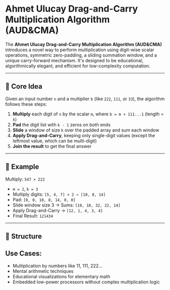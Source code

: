 # Ahmet Ulucay Drag-and-Carry Multiplication Algorithm (AUD&CMA)

The **Ahmet Ulucay Drag-and-Carry Multiplication Algorithm (AUD&CMA)** introduces a novel way to perform multiplication using digit-wise scalar operations, symmetric zero-padding, a sliding summation window, and a unique carry-forward mechanism. It's designed to be educational, algorithmically elegant, and efficient for low-complexity computation.

---

## 🔢 Core Idea

Given an input number `n` and a multiplier `b` (like `222`, `111`, or `33`), the algorithm follows these steps:

1. **Multiply** each digit of `n` by the scalar `m`, where `b = m × 111...1` (length = `k`)
2. **Pad** the digit list with `k - 1` zeros on both ends
3. **Slide** a window of size `k` over the padded array and sum each window
4. **Apply Drag-and-Carry**, keeping only single-digit values (except the leftmost value, which can be multi-digit)
5. **Join the result** to get the final answer

---

## 📘 Example

Multiply: `547 × 222`

- `m = 2`, `k = 3`
- Multiply digits: `[5, 4, 7] × 2 → [10, 8, 14]`
- Pad: `[0, 0, 10, 8, 14, 0, 0]`
- Slide window size 3 → Sums: `[10, 18, 32, 22, 14]`
- Apply Drag-and-Carry → `[12, 1, 4, 3, 4]`
- Final Result: `121434`

---

## 📂 Structure



## Use Cases:

- Multiplication by numbers like 11, 111, 222...
- Mental arithmetic techniques
- Educational visualizations for elementary math
- Embedded low-power processors without complex multiplication logic
